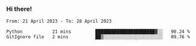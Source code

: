 ### Hi there!

<!--START_SECTION:waka-->

```text
From: 21 April 2023 - To: 28 April 2023

Python           21 mins         ██████████████████████▓░░   90.24 %
GitIgnore file   2 mins          ██▒░░░░░░░░░░░░░░░░░░░░░░   09.76 %
```

<!--END_SECTION:waka-->
